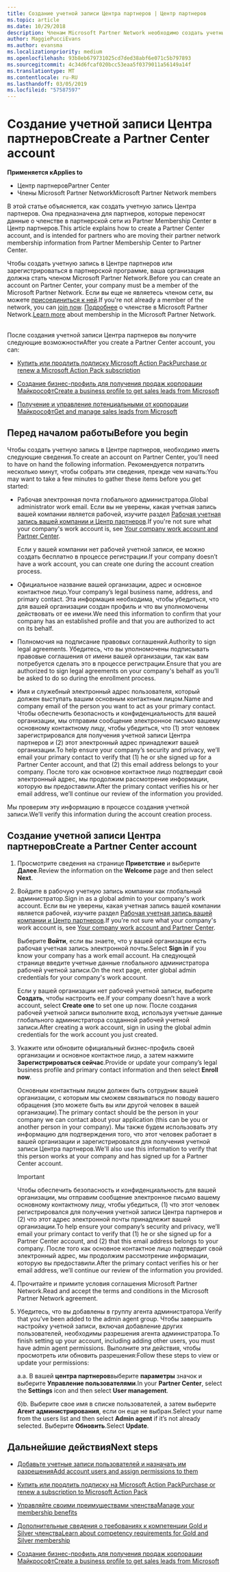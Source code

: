 ```yaml
---
title: Создание учетной записи Центра партнеров | Центр партнеров
ms.topic: article
ms.date: 10/29/2018
description: Членам Microsoft Partner Network необходимо создать учетные записи Центра партнеров и бизнес-профиль для управления преимущества и компетенциями.
author: MaggiePucciEvans
ms.author: evansma
ms.localizationpriority: medium
ms.openlocfilehash: 93b8eb679731025cd7ded38abf6e071c5b797893
ms.sourcegitcommit: 4c34d6fcaf020bcc53eaa5f0379011a56149a14f
ms.translationtype: MT
ms.contentlocale: ru-RU
ms.lasthandoff: 03/05/2019
ms.locfileid: "57587597"
---
```

# <a name="create-a-partner-center-account"></a><span data-ttu-id="bf6eb-103">Создание учетной записи Центра партнеров</span><span class="sxs-lookup"><span data-stu-id="bf6eb-103">Create a Partner Center account</span></span>

<span data-ttu-id="bf6eb-104">**Применяется к**</span><span class="sxs-lookup"><span data-stu-id="bf6eb-104">**Applies to**</span></span>

-   <span data-ttu-id="bf6eb-105">Центр партнеров</span><span class="sxs-lookup"><span data-stu-id="bf6eb-105">Partner Center</span></span>
-   <span data-ttu-id="bf6eb-106">Члены Microsoft Partner Network</span><span class="sxs-lookup"><span data-stu-id="bf6eb-106">Microsoft Partner Network members</span></span>


<span data-ttu-id="bf6eb-107">В этой статье объясняется, как создать учетную запись Центра партнеров. Она предназначена для партнеров, которые переносят данные о членстве в партнерской сети из Partner Membership Center в Центр партнеров.</span><span class="sxs-lookup"><span data-stu-id="bf6eb-107">This article explains how to create a Partner Center account, and is intended for partners who are moving their partner network membership information from Partner Membership Center to Partner Center.</span></span> 

<span data-ttu-id="bf6eb-108">Чтобы создать учетную запись в Центре партнеров или зарегистрироваться в партнерской программе, ваша организация должна стать членом Microsoft Partner Network.</span><span class="sxs-lookup"><span data-stu-id="bf6eb-108">Before you can create an account on Partner Center, your company must be a member of the Microsoft Partner Network.</span></span> <span data-ttu-id="bf6eb-109">Если вы еще не являетесь членом сети, вы можете [присоединиться к ней](https://partners.microsoft.com/PartnerProgram/simplifiedenrollment.aspx).</span><span class="sxs-lookup"><span data-stu-id="bf6eb-109">If you're not already a member of the network, you can [join now](https://partners.microsoft.com/PartnerProgram/simplifiedenrollment.aspx).</span></span>  <span data-ttu-id="bf6eb-110">[Подробнее](https://partner.microsoft.com/membership) о членстве в Microsoft Partner Network.</span><span class="sxs-lookup"><span data-stu-id="bf6eb-110">[Learn more](https://partner.microsoft.com/membership) about membership in the Microsoft Partner Network.</span></span>  

<span data-ttu-id="bf6eb-111">После создания учетной записи Центра партнеров вы получите следующие возможности</span><span class="sxs-lookup"><span data-stu-id="bf6eb-111">After you create a Partner Center account, you can:</span></span>

-   [<span data-ttu-id="bf6eb-112">Купить или продлить подписку Microsoft Action Pack</span><span class="sxs-lookup"><span data-stu-id="bf6eb-112">Purchase or renew a Microsoft Action Pack subscription</span></span>](mpn-get-action-pack.md)

-   [<span data-ttu-id="bf6eb-113">Создание бизнес-профиль для получения продаж корпорации Майкрософт</span><span class="sxs-lookup"><span data-stu-id="bf6eb-113">Create a business profile to get sales leads from Microsoft</span></span>](create-a-marketing-profile.md)

-   [<span data-ttu-id="bf6eb-114">Получение и управление потенциальными от корпорации Майкрософт</span><span class="sxs-lookup"><span data-stu-id="bf6eb-114">Get and manage sales leads from Microsoft</span></span>](responding-to-referrals.md)

## <a name="before-you-begin"></a><span data-ttu-id="bf6eb-115">Перед началом работы</span><span class="sxs-lookup"><span data-stu-id="bf6eb-115">Before you begin</span></span>

<span data-ttu-id="bf6eb-116">Чтобы создать учетную запись в Центре партнеров, необходимо иметь следующие сведения.</span><span class="sxs-lookup"><span data-stu-id="bf6eb-116">To create an account on Partner Center, you’ll need to have on hand the following information.</span></span> <span data-ttu-id="bf6eb-117">Рекомендуется потратить несколько минут, чтобы собрать эти сведения, прежде чем начать:</span><span class="sxs-lookup"><span data-stu-id="bf6eb-117">You may want to take a few minutes to gather these items before you get started:</span></span>

-   <span data-ttu-id="bf6eb-118">Рабочая электронная почта глобального администратора.</span><span class="sxs-lookup"><span data-stu-id="bf6eb-118">Global administrator work email.</span></span> <span data-ttu-id="bf6eb-119">Если вы не уверены, какая учетная запись вашей компании является рабочей, изучите раздел [Рабочая учетная запись вашей компании и Центр партнеров](azure-active-directory-tenants-and-partner-center.md).</span><span class="sxs-lookup"><span data-stu-id="bf6eb-119">If you're not sure what your company's work account is, see [Your company work account and Partner Center](azure-active-directory-tenants-and-partner-center.md).</span></span>

    <span data-ttu-id="bf6eb-120">Если у вашей компании нет рабочей учетной записи, ее можно создать бесплатно в процессе регистрации.</span><span class="sxs-lookup"><span data-stu-id="bf6eb-120">If your company doesn’t have a work account, you can create one during the account creation process.</span></span> 

-   <span data-ttu-id="bf6eb-121">Официальное название вашей организации, адрес и основное контактное лицо.</span><span class="sxs-lookup"><span data-stu-id="bf6eb-121">Your company’s legal business name, address, and primary contact.</span></span> <span data-ttu-id="bf6eb-122">Эта информация необходима, чтобы убедиться, что для вашей организации создан профиль и что вы уполномочены действовать от ее имени.</span><span class="sxs-lookup"><span data-stu-id="bf6eb-122">We need this information to confirm that your company has an established profile and that you are authorized to act on its behalf.</span></span> 

-   <span data-ttu-id="bf6eb-123">Полномочия на подписание правовых соглашений.</span><span class="sxs-lookup"><span data-stu-id="bf6eb-123">Authority to sign legal agreements.</span></span> <span data-ttu-id="bf6eb-124">Убедитесь, что вы уполномочены подписывать правовые соглашения от имени вашей организации, так как вам потребуется сделать это в процессе регистрации.</span><span class="sxs-lookup"><span data-stu-id="bf6eb-124">Ensure that you are authorized to sign legal agreements on your company's behalf as you’ll be asked to do so during the enrollment process.</span></span>

-   <span data-ttu-id="bf6eb-125">Имя и служебный электронный адрес пользователя, который должен выступать вашим основным контактным лицом.</span><span class="sxs-lookup"><span data-stu-id="bf6eb-125">Name and company email of the person you want to act as your primary contact.</span></span> <span data-ttu-id="bf6eb-126">Чтобы обеспечить безопасность и конфиденциальность для вашей организации, мы отправим сообщение электронное письмо вашему основному контактному лицу, чтобы убедиться, что (1) этот человек зарегистрировался для получения учетной записи Центра партнеров и (2) этот электронный адрес принадлежит вашей организации.</span><span class="sxs-lookup"><span data-stu-id="bf6eb-126">To help ensure your company’s security and privacy, we’ll email your primary contact to verify that (1) he or she signed up for a Partner Center account, and that (2) this email address belongs to your company.</span></span> <span data-ttu-id="bf6eb-127">После того как основное контактное лицо подтвердит свой электронный адрес, мы продолжим рассмотрение информации, которую вы предоставили.</span><span class="sxs-lookup"><span data-stu-id="bf6eb-127">After the primary contact verifies his or her email address, we’ll continue our review of the information you provided.</span></span>

<span data-ttu-id="bf6eb-128">Мы проверим эту информацию в процессе создания учетной записи.</span><span class="sxs-lookup"><span data-stu-id="bf6eb-128">We’ll verify this information during the account creation process.</span></span> 
 
## <a name="create-a-partner-center-account"></a><span data-ttu-id="bf6eb-129">Создание учетной записи Центра партнеров</span><span class="sxs-lookup"><span data-stu-id="bf6eb-129">Create a Partner Center account</span></span>

1.  <span data-ttu-id="bf6eb-130">Просмотрите сведения на странице **Приветствие** и выберите **Далее**.</span><span class="sxs-lookup"><span data-stu-id="bf6eb-130">Review the information on the **Welcome** page and then select **Next**.</span></span>

2.  <span data-ttu-id="bf6eb-131">Войдите в рабочую учетную запись компании как глобальный администратор.</span><span class="sxs-lookup"><span data-stu-id="bf6eb-131">Sign in as a global admin to your company's work account.</span></span> <span data-ttu-id="bf6eb-132">Если вы не уверены, какая учетная запись вашей компании является рабочей, изучите раздел [Рабочая учетная запись вашей компании и Центр партнеров](azure-active-directory-tenants-and-partner-center.md).</span><span class="sxs-lookup"><span data-stu-id="bf6eb-132">If you're not sure what your company's work account is, see [Your company work account and Partner Center](azure-active-directory-tenants-and-partner-center.md).</span></span>

    <span data-ttu-id="bf6eb-133">Выберите **Войти**, если вы знаете, что у вашей организации есть рабочая учетная запись электронной почты.</span><span class="sxs-lookup"><span data-stu-id="bf6eb-133">Select **Sign in** if you know your company has a work email account.</span></span> <span data-ttu-id="bf6eb-134">На следующей странице введите учетные данные глобального администратора рабочей учетной записи.</span><span class="sxs-lookup"><span data-stu-id="bf6eb-134">On the next page, enter global admin credentials for your company's work account.</span></span> 

    <span data-ttu-id="bf6eb-135">Если у вашей организации нет рабочей учетной записи, выберите **Создать**, чтобы настроить ее.</span><span class="sxs-lookup"><span data-stu-id="bf6eb-135">If your company doesn’t have a work account, select **Create one** to set one up now.</span></span> <span data-ttu-id="bf6eb-136">После создания рабочей учетной записи выполните вход, используя учетные данные глобального администратора созданной рабочей учетной записи.</span><span class="sxs-lookup"><span data-stu-id="bf6eb-136">After creating a work account, sign in using the global admin credentials for the work account you just created.</span></span>

3.  <span data-ttu-id="bf6eb-137">Укажите или обновите официальный бизнес-профиль своей организации и основное контактное лицо, а затем нажмите **Зарегистрироваться сейчас**.</span><span class="sxs-lookup"><span data-stu-id="bf6eb-137">Provide or update your company’s legal business profile and primary contact information and then select **Enroll now**.</span></span> 

    <span data-ttu-id="bf6eb-138">Основным контактным лицом должен быть сотрудник вашей организации, с которым мы сможем связываться по поводу вашего обращения (это можете быть вы или другой человек в вашей организации).</span><span class="sxs-lookup"><span data-stu-id="bf6eb-138">The primary contact should be the person in your company we can contact about your application (this can be you or another person in your company).</span></span> <span data-ttu-id="bf6eb-139">Мы также будем использовать эту информацию для подтверждения того, что этот человек работает в вашей организации и зарегистрировался для получения учетной записи Центра партнеров.</span><span class="sxs-lookup"><span data-stu-id="bf6eb-139">We'll also use this information to verify that this person works at your company and has signed up for a Partner Center account.</span></span>

    > [!IMPORTANT]  
    > <span data-ttu-id="bf6eb-140">Чтобы обеспечить безопасность и конфиденциальность для вашей организации, мы отправим сообщение электронное письмо вашему основному контактному лицу, чтобы убедиться, (1) что этот человек регистрировался для получения учетной записи Центра партнеров и (2) что этот адрес электронной почты принадлежит вашей организации.</span><span class="sxs-lookup"><span data-stu-id="bf6eb-140">To help ensure your company’s security and privacy, we’ll email your primary contact to verify that (1) he or she signed up for a Partner Center account, and (2) that this email address belongs to your company.</span></span> <span data-ttu-id="bf6eb-141">После того как основное контактное лицо подтвердит свой электронный адрес, мы продолжим рассмотрение информации, которую вы предоставили.</span><span class="sxs-lookup"><span data-stu-id="bf6eb-141">After the primary contact verifies his or her email address, we’ll continue our review of the information you provided.</span></span>

4.  <span data-ttu-id="bf6eb-142">Прочитайте и примите условия соглашения Microsoft Partner Network.</span><span class="sxs-lookup"><span data-stu-id="bf6eb-142">Read and accept the terms and conditions in the Microsoft Partner Network agreement.</span></span> 

5.  <span data-ttu-id="bf6eb-143">Убедитесь, что вы добавлены в группу агента администратора.</span><span class="sxs-lookup"><span data-stu-id="bf6eb-143">Verify that you’ve been added to the admin agent group.</span></span> <span data-ttu-id="bf6eb-144">Чтобы завершить настройку учетной записи, включая добавление других пользователей, необходимы разрешения агента администратора.</span><span class="sxs-lookup"><span data-stu-id="bf6eb-144">To finish setting up your account, including adding other users, you must have admin agent permissions.</span></span> <span data-ttu-id="bf6eb-145">Выполните эти действия, чтобы просмотреть или обновить разрешения:</span><span class="sxs-lookup"><span data-stu-id="bf6eb-145">Follow these steps to view or update your permissions:</span></span>

    <span data-ttu-id="bf6eb-146">а.</span><span class="sxs-lookup"><span data-stu-id="bf6eb-146">a.</span></span> <span data-ttu-id="bf6eb-147">В вашей **центра партнеров**выберите **параметры** значок и выберите **Управление пользователями**.</span><span class="sxs-lookup"><span data-stu-id="bf6eb-147">In your **Partner Center**, select the **Settings** icon and then select **User management**.</span></span>  

    <span data-ttu-id="bf6eb-148">б)</span><span class="sxs-lookup"><span data-stu-id="bf6eb-148">b.</span></span> <span data-ttu-id="bf6eb-149">Выберите свое имя в списке пользователей, а затем выберите **Агент администрирования**, если он еще не выбран.</span><span class="sxs-lookup"><span data-stu-id="bf6eb-149">Select your name from the users list and then select **Admin agent** if it’s not already selected.</span></span> <span data-ttu-id="bf6eb-150">Выберите **Обновить**.</span><span class="sxs-lookup"><span data-stu-id="bf6eb-150">Select **Update**.</span></span>  

## <a name="next-steps"></a><span data-ttu-id="bf6eb-151">Дальнейшие действия</span><span class="sxs-lookup"><span data-stu-id="bf6eb-151">Next steps</span></span>

-   [<span data-ttu-id="bf6eb-152">Добавьте учетные записи пользователей и назначать им разрешения</span><span class="sxs-lookup"><span data-stu-id="bf6eb-152">Add account users and assign permissions to them</span></span>](create-user-accounts-and-set-permissions.md)

-   [<span data-ttu-id="bf6eb-153">Купить или продлить подписку на Microsoft Action Pack</span><span class="sxs-lookup"><span data-stu-id="bf6eb-153">Purchase or renew a subscription to Microsoft Action Pack</span></span>](mpn-get-action-pack.md)

-   [<span data-ttu-id="bf6eb-154">Управляйте своими преимуществами членства</span><span class="sxs-lookup"><span data-stu-id="bf6eb-154">Manage your membership benefits</span></span>](manage-your-partner-network-benefits.md)

-   [<span data-ttu-id="bf6eb-155">Дополнительные сведения о требованиях к компетенции Gold и Silver членства</span><span class="sxs-lookup"><span data-stu-id="bf6eb-155">Learn about competency requirements for Gold and Silver membership</span></span>](https://partner.microsoft.com/membership/competencies)

-   [<span data-ttu-id="bf6eb-156">Создание бизнес-профиль для получения продаж корпорации Майкрософт</span><span class="sxs-lookup"><span data-stu-id="bf6eb-156">Create a business profile to get sales leads from Microsoft</span></span>](create-a-marketing-profile.md)